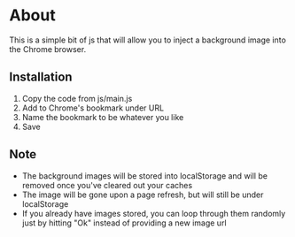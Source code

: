 # About

This is a simple bit of js that will allow you to inject a background image into the Chrome browser.

## Installation

1. Copy the code from js/main.js
2. Add to Chrome's bookmark under URL
3. Name the bookmark to be whatever you like
4. Save

## Note

- The background images will be stored into localStorage and will be removed once you've cleared out your caches
- The image will be gone upon a page refresh, but will still be under localStorage
- If you already have images stored, you can loop through them randomly just by hitting "Ok" instead of providing a new image url